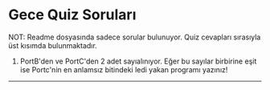 # Gece Quiz Soruları

NOT: Readme dosyasında sadece sorular bulunuyor. Quiz cevapları sırasıyla üst kısımda bulunmaktadır.

1) PortB'den ve PortC'den 2 adet sayıalınıyor. Eğer bu sayılar birbirine eşit ise Portc'nin en anlamsız bitindeki ledi yakan programı yazınız!

------------------------------------------------------

